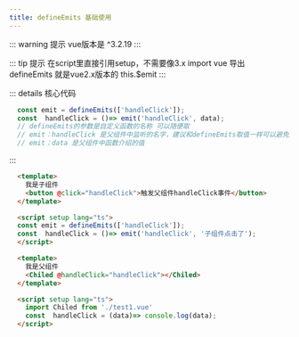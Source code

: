```yaml
---
title: defineEmits 基础使用
---
```


::: warning 提示
  vue版本是 ^3.2.19
:::

::: tip 提示
  在script里直接引用setup，不需要像3.x import vue 导出<br>
  defineEmits 就是vue2.x版本的 this.$emit
:::

::: details 核心代码
  ``` js
    const emit = defineEmits(['handleClick']);
    const  handleClick = ()=> emit('handleClick', data);
    // defineEmits的参数是自定义函数的名称 可以随便取
    // emit：handleClick 是父组件中监听的名字，建议和defineEmits取值一样可以避免方法多了之后混淆。
    // emit：data 是父组件中函数介绍的值
  ```
:::

``` html {2,7,8}
  <template>
    我是子组件
    <button @click="handleClick">触发父组件handleClick事件</button>
  </template>

  <script setup lang="ts">
  const emit = defineEmits(['handleClick']);
  const  handleClick = ()=> emit('handleClick', '子组件点击了');
  </script>
```

``` html {2}
  <template>
    我是父组件
    <Chiled @handleClick="handleClick"></Chiled>
  </template>

  <script setup lang="ts">
    import Chiled from './test1.vue'
    const  handleClick = (data)=> console.log(data);
  </script>
```